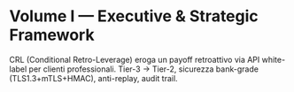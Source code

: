 # Volume I — Executive & Strategic Framework
CRL (Conditional Retro-Leverage) eroga un payoff retroattivo via API white-label per clienti professionali.
Tier-3 → Tier-2, sicurezza bank-grade (TLS1.3+mTLS+HMAC), anti-replay, audit trail.
